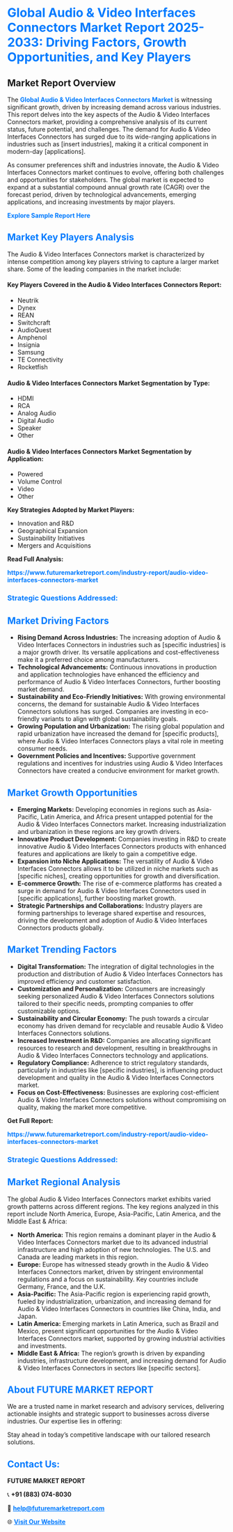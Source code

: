 <h1 style="color: #007BFF;">Global Audio & Video Interfaces Connectors Market Report 2025-2033: Driving Factors, Growth Opportunities, and Key Players</h1>

<section id="overview">
<h2>Market Report Overview</h2>
<p>The <a href="https://www.futuremarketreport.com/industry-report/audio-video-interfaces-connectors-market" style="color: #007BFF; text-decoration: none;"><strong>Global Audio & Video Interfaces Connectors Market</strong></a> is witnessing significant growth, driven by increasing demand across various industries. This report delves into the key aspects of the Audio & Video Interfaces Connectors market, providing a comprehensive analysis of its current status, future potential, and challenges. The demand for Audio & Video Interfaces Connectors has surged due to its wide-ranging applications in industries such as [insert industries], making it a critical component in modern-day [applications].</p>
<p>As consumer preferences shift and industries innovate, the Audio & Video Interfaces Connectors market continues to evolve, offering both challenges and opportunities for stakeholders. The global market is expected to expand at a substantial compound annual growth rate (CAGR) over the forecast period, driven by technological advancements, emerging applications, and increasing investments by major players.</p>
</section>

<section id="overview">
<p><a href="https://www.futuremarketreport.com/request-sample/reportId=115850" style="color: #007BFF; text-decoration: none;"><strong>Explore Sample Report Here</strong></a></p>
</section>

<section id="key-players">
<h2 style="color: #007BFF;">Market Key Players Analysis</h2>
<p>The Audio & Video Interfaces Connectors market is characterized by intense competition among key players striving to capture a larger market share. Some of the leading companies in the market include:</p>
<h4>Key Players Covered in the Audio & Video Interfaces Connectors Report:</h4>
<ul><li>Neutrik</li><li>Dynex</li><li>REAN</li><li>Switchcraft</li><li>AudioQuest</li><li>Amphenol</li><li>Insignia</li><li>Samsung</li><li>TE Connectivity</li><li>Rocketfish</li></ul>
<h4>Audio & Video Interfaces Connectors Market Segmentation by Type:</h4>
<ul><li>HDMI</li><li>RCA</li><li>Analog Audio</li><li>Digital Audio</li><li>Speaker</li><li>Other</li></ul>

<h4>Audio & Video Interfaces Connectors Market Segmentation by Application:</h4>
<ul><li>Powered</li><li>Volume Control</li><li>Video</li><li>Other</li></ul>
<p><strong>Key Strategies Adopted by Market Players:</strong></p>
<ul>
<li>Innovation and R&D</li>
<li>Geographical Expansion</li>
<li>Sustainability Initiatives</li>
<li>Mergers and Acquisitions</li>
</ul>
</section>

<section>
<p><strong>Read Full Analysis: </strong></p><a href="https://www.futuremarketreport.com/industry-report/audio-video-interfaces-connectors-market" style="color: #007BFF; text-decoration: none;"><strong>https://www.futuremarketreport.com/industry-report/audio-video-interfaces-connectors-market</strong></a>
<h3 style="color: #007BFF;">Strategic Questions Addressed:</h3>
</section>

<section id="driving-factors">
<h2 style="color: #007BFF;">Market Driving Factors</h2>
<ul>
<li><strong>Rising Demand Across Industries:</strong> The increasing adoption of Audio & Video Interfaces Connectors in industries such as [specific industries] is a major growth driver. Its versatile applications and cost-effectiveness make it a preferred choice among manufacturers.</li>
<li><strong>Technological Advancements:</strong> Continuous innovations in production and application technologies have enhanced the efficiency and performance of Audio & Video Interfaces Connectors, further boosting market demand.</li>
<li><strong>Sustainability and Eco-Friendly Initiatives:</strong> With growing environmental concerns, the demand for sustainable Audio & Video Interfaces Connectors solutions has surged. Companies are investing in eco-friendly variants to align with global sustainability goals.</li>
<li><strong>Growing Population and Urbanization:</strong> The rising global population and rapid urbanization have increased the demand for [specific products], where Audio & Video Interfaces Connectors plays a vital role in meeting consumer needs.</li>
<li><strong>Government Policies and Incentives:</strong> Supportive government regulations and incentives for industries using Audio & Video Interfaces Connectors have created a conducive environment for market growth.</li>
</ul>
</section>

<section id="growth-opportunities">
<h2 style="color: #007BFF;">Market Growth Opportunities</h2>
<ul>
<li><strong>Emerging Markets:</strong> Developing economies in regions such as Asia-Pacific, Latin America, and Africa present untapped potential for the Audio & Video Interfaces Connectors market. Increasing industrialization and urbanization in these regions are key growth drivers.</li>
<li><strong>Innovative Product Development:</strong> Companies investing in R&D to create innovative Audio & Video Interfaces Connectors products with enhanced features and applications are likely to gain a competitive edge.</li>
<li><strong>Expansion into Niche Applications:</strong> The versatility of Audio & Video Interfaces Connectors allows it to be utilized in niche markets such as [specific niches], creating opportunities for growth and diversification.</li>
<li><strong>E-commerce Growth:</strong> The rise of e-commerce platforms has created a surge in demand for Audio & Video Interfaces Connectors used in [specific applications], further boosting market growth.</li>
<li><strong>Strategic Partnerships and Collaborations:</strong> Industry players are forming partnerships to leverage shared expertise and resources, driving the development and adoption of Audio & Video Interfaces Connectors products globally.</li>
</ul>
</section>

<section id="trending-factors">
<h2 style="color: #007BFF;">Market Trending Factors</h2>
<ul>
<li><strong>Digital Transformation:</strong> The integration of digital technologies in the production and distribution of Audio & Video Interfaces Connectors has improved efficiency and customer satisfaction.</li>
<li><strong>Customization and Personalization:</strong> Consumers are increasingly seeking personalized Audio & Video Interfaces Connectors solutions tailored to their specific needs, prompting companies to offer customizable options.</li>
<li><strong>Sustainability and Circular Economy:</strong> The push towards a circular economy has driven demand for recyclable and reusable Audio & Video Interfaces Connectors solutions.</li>
<li><strong>Increased Investment in R&D:</strong> Companies are allocating significant resources to research and development, resulting in breakthroughs in Audio & Video Interfaces Connectors technology and applications.</li>
<li><strong>Regulatory Compliance:</strong> Adherence to strict regulatory standards, particularly in industries like [specific industries], is influencing product development and quality in the Audio & Video Interfaces Connectors market.</li>
<li><strong>Focus on Cost-Effectiveness:</strong> Businesses are exploring cost-efficient Audio & Video Interfaces Connectors solutions without compromising on quality, making the market more competitive.</li>
</ul>
</section>

<section>
<p><strong>Get Full Report: </strong></p><a href="https://www.futuremarketreport.com/industry-report/audio-video-interfaces-connectors-market" style="color: #007BFF; text-decoration: none;"><strong>https://www.futuremarketreport.com/industry-report/audio-video-interfaces-connectors-market</strong></a>
<h3 style="color: #007BFF;">Strategic Questions Addressed:</h3>
</section>


<section id="regional-analysis">
<h2 style="color: #007BFF;">Market Regional Analysis</h2>
<p>The global Audio & Video Interfaces Connectors market exhibits varied growth patterns across different regions. The key regions analyzed in this report include North America, Europe, Asia-Pacific, Latin America, and the Middle East & Africa:</p>
<ul>
<li><strong>North America:</strong> This region remains a dominant player in the Audio & Video Interfaces Connectors market due to its advanced industrial infrastructure and high adoption of new technologies. The U.S. and Canada are leading markets in this region.</li>
<li><strong>Europe:</strong> Europe has witnessed steady growth in the Audio & Video Interfaces Connectors market, driven by stringent environmental regulations and a focus on sustainability. Key countries include Germany, France, and the U.K.</li>
<li><strong>Asia-Pacific:</strong> The Asia-Pacific region is experiencing rapid growth, fueled by industrialization, urbanization, and increasing demand for Audio & Video Interfaces Connectors in countries like China, India, and Japan.</li>
<li><strong>Latin America:</strong> Emerging markets in Latin America, such as Brazil and Mexico, present significant opportunities for the Audio & Video Interfaces Connectors market, supported by growing industrial activities and investments.</li>
<li><strong>Middle East & Africa:</strong> The region’s growth is driven by expanding industries, infrastructure development, and increasing demand for Audio & Video Interfaces Connectors in sectors like [specific sectors].</li>
</ul>
</section>

<footer>
<h2 style="color: #007BFF;">About FUTURE MARKET REPORT</h2>
<p>We are a trusted name in market research and advisory services, delivering actionable insights and strategic support to businesses across diverse industries. Our expertise lies in offering:</p>

<p>Stay ahead in today’s competitive landscape with our tailored research solutions.</p>

<h2 style="color: #007BFF;">Contact Us:</h2>
<p><strong>FUTURE MARKET REPORT</strong></p>
<p>📞 <strong>+91 (883) 074-8030</strong></p>
<p>📧 <strong><a href="mailto:help@futuremarketreport.com" style="color: #007BFF;">help@futuremarketreport.com</a></strong></p>
<p>🌐 <strong><a href="https://www.futuremarketreport.com/" style="color: #007BFF;">Visit Our Website</a></strong></p>
</footer>